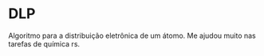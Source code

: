 # DLP
Algoritmo para a distribuição eletrônica de um átomo. Me ajudou muito nas tarefas de química rs. 

